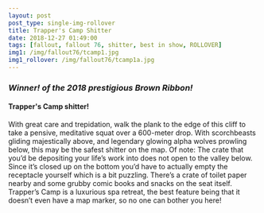```yaml
---
layout: post
post_type: single-img-rollover
title: Trapper's Camp Shitter
date: 2018-12-27 01:49:00
tags: [fallout, fallout 76, shitter, best in show, ROLLOVER]
img1: /img/fallout76/tcamp1.jpg
img1_rollover: /img/fallout76/tcamp1a.jpg
---
```

### *Winner! of the 2018 prestigious Brown Ribbon!*
#### Trapper's Camp shitter!

With great care and trepidation, walk the plank to the edge of this cliff to take a pensive, meditative squat over a 600-meter drop. With scorchbeasts gliding majestically above, and legendary glowing alpha wolves prowling below, this may be the safest shitter on the map. Of note: The crate that you’d be depositing your life’s work into does not open to the valley below. Since it’s closed up on the bottom you’d have to actually empty the receptacle yourself which is a bit puzzling. There’s a crate of toilet paper nearby and some grubby comic books and snacks on the seat itself. Trapper’s Camp is a luxurious spa retreat, the best feature being that it doesn’t even have a map marker, so no one can bother you here!
